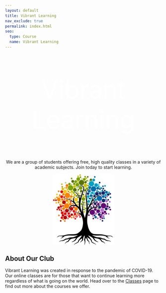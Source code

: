 ```yaml
---
layout: default
title: Vibrant Learning
nav_exclude: true
permalink: index.html
seo:
  type: Course
  name: Vibrant Learning
---
```


<style>
.banner { background-image: url(https://img.freepik.com/free-photo/beautiful-tree-middle-field-covered-with-grass-with-tree-line-background_181624-29267.jpg); }

.btn {
  border: 2px solid black;
  background-color: white;
  color: white;
  padding: 14px 28px;
  font-size: 16px;
  cursor: pointer;
}

.btn-green {
  border-color: #04AA6D;
  color: green;
}

.btn-green:hover {
  background-color: #04AA6D;
  color: white;
}

body { margin:0; }
</style>

<center>
  <div class="banner"><p style="font-size:80px; color:white">Vibrant Learning</p></div>
  <p>We are a group of students offering free, high quality classes in a variety of academic subjects. Join today to start learning.</p>
  
  <img src="assets/images/vibrant-tree.jpg" style="width:200px" alt="Vibrant Learning Logo">
</center>


## About Our Club
Vibrant Learning was created in response to the pandemic of COVID-19. Our online classes are for those that want to continue learning more regardless of what is going on the world. Head over to the <a href="/classes/">Classes</a> page to find out more about the courses we offer.
